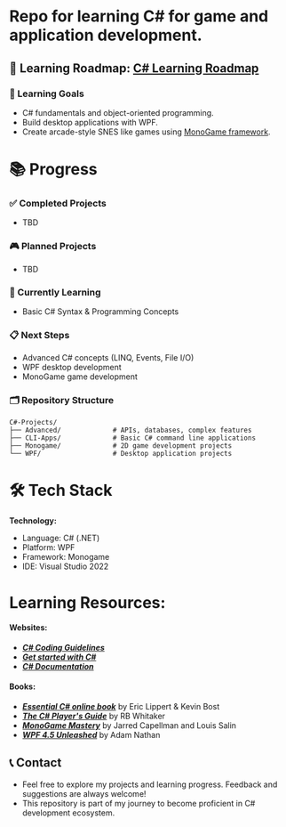# Repo for learning C# for game and application development.
📖 **Learning Roadmap:** [C# Learning Roadmap](./C%23-Learning-Roadmap.md)
---

### 🎯 Learning Goals
- C# fundamentals and object-oriented programming.
- Build desktop applications with WPF.
- Create arcade-style SNES like games using [MonoGame framework](https://github.com/MonoGame/MonoGame).

# 📚 Progress

### ✅ Completed Projects
- TBD

### 🎮 Planned Projects
- TBD

### 🚧 Currently Learning
- Basic C# Syntax & Programming Concepts
  
### 📋 Next Steps
- Advanced C# concepts (LINQ, Events, File I/O)
- WPF desktop development
- MonoGame game development

### 🗂️ Repository Structure
```
C#-Projects/
├── Advanced/             # APIs, databases, complex features
├── CLI-Apps/             # Basic C# command line applications
├── Monogame/             # 2D game development projects
└── WPF/                  # Desktop application projects
```
# 🛠️ Tech Stack
**Technology:**
- Language: C# (.NET)
- Platform: WPF
- Framework: Monogame
- IDE: Visual Studio 2022

# **Learning Resources:**
#### Websites:
- ***[C# Coding Guidelines](https://csharpcodingguidelines.com/)***
- ***[Get started with C#](https://learn.microsoft.com/en-us/collections/yz26f8y64n7k07)***
- ***[C# Documentation](https://learn.microsoft.com/en-us/dotnet/csharp/tour-of-csharp/)***
  
#### Books:
- ***[Essential C# online book](https://essentialcsharp.com/home)*** by Eric Lippert & Kevin Bost
- ***[The C# Player's Guide](https://www.amazon.com/C-Players-Guide-5th/dp/0985580151)*** by RB Whitaker
- ***[MonoGame Mastery](https://www.amazon.com/MonoGame-Mastery-Multi-Platform-Reusable-Engine/dp/1484263081)*** by Jarred Capellman and Louis Salin
- ***[WPF 4.5 Unleashed](https://www.amazon.com/WPF-4-5-Unleashed-Adam-Nathan/dp/0672336979?dib=eyJ2IjoiMSJ9.N7dWjTadWzA7oSHz1vjk9Y_jL2bR4GdVEwCkh7gZvrA.DrFR6vy_tTNHcznlCbR-HslPmSh2SjI-iz0gY596mmc&dib_tag=se&keywords=WPF+4.5+Unleashed&qid=1754194266&sr=8-1)*** by Adam Nathan

## 📞 Contact
- Feel free to explore my projects and learning progress. Feedback and suggestions are always welcome!
- This repository is part of my journey to become proficient in C# development ecosystem.
